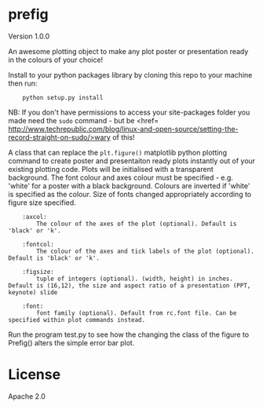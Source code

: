 prefig
======
Version 1.0.0

An awesome plotting object to make any plot poster or presentation ready in the colours of your choice!

Install to your python packages library by cloning this repo to your machine then run:

        python setup.py install
        
NB: If you don't have permissions to access your site-packages folder you made need the `sudo` command - but be <a><href= http://www.techrepublic.com/blog/linux-and-open-source/setting-the-record-straight-on-sudo/>wary</a> of this! 

A class that can replace the `plt.figure()` matplotlib python plotting command to create poster and presentaiton ready plots instantly out of your existing plotting code. Plots will be initialised with a transparent background. The font colour and axes colour must be specified - e.g. 'white' for a poster with a black background. Colours are inverted if 'white' is specified as the colour. Size of fonts changed appropriately according to figure size specified. 
        
        :axcol:
            The colour of the axes of the plot (optional). Default is 'black' or 'k'.
        
        :fontcol:
            The colour of the axes and tick labels of the plot (optional). Default is 'black' or 'k'.
        
        :figsize:
            tuple of integers (optional). (width, height) in inches. Default is (16,12), the size and aspect ratio of a presentation (PPT, keynote) slide
            
        :font: 
            font family (optional). Default from rc.font file. Can be specified within plot commands instead. 


Run the program test.py to see how the changing the class of the figure to Prefig() alters the simple error bar plot. 


License 
======
Apache 2.0
